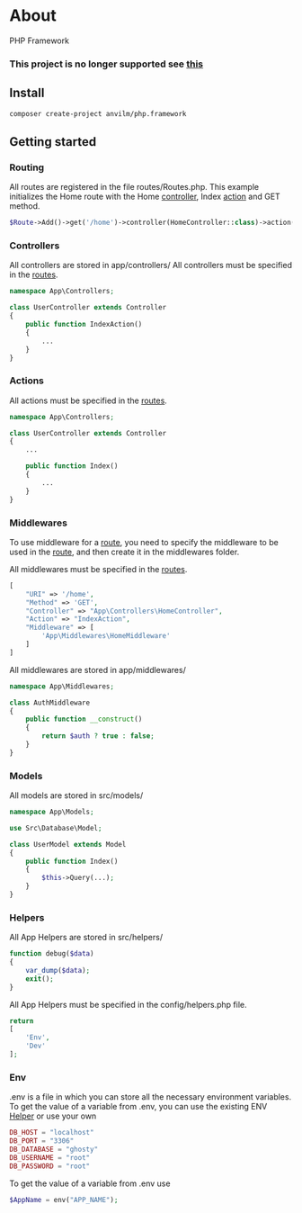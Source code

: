 # About

PHP Framework

### This project is no longer supported see [this](https://github.com/ghostyPHP/Ghosty)

## Install

```bash
composer create-project anvilm/php.framework
```

## Getting started


### Routing

All routes are registered in the file routes/Routes.php.
This example initializes the Home route with the Home [controller](#controllers), Index [action](#actions) and GET method.

```php
$Route->Add()->get('/home')->controller(HomeController::class)->action('IndexAction');
```

### Controllers

All controllers are stored in app/controllers/
All controllers must be specified in the [routes](#routing).

```php
namespace App\Controllers;

class UserController extends Controller
{
    public function IndexAction()
    {
        ...
    }
}
```

### Actions

All actions must be specified in the [routes](#routing).

```php
namespace App\Controllers;

class UserController extends Controller
{
    ...

    public function Index()
    {
        ...
    }
}
```
### Middlewares

To use middleware for a [route](#routing), you need to specify the middleware to be used in the [route](#routing), and then create it in the middlewares folder.

All middlewares must be specified in the [routes](#routing).

```php
[
    "URI" => '/home',
    "Method" => 'GET',
    "Controller" => "App\Controllers\HomeController",
    "Action" => "IndexAction",
    "Middleware" => [
        'App\Middlewares\HomeMiddleware'
    ]
]
```
All middlewares are stored in app/middlewares/

```php
namespace App\Middlewares;

class AuthMiddleware
{
    public function __construct()
    {
        return $auth ? true : false;
    }
}
```

### Models

All models are stored in src/models/

```php
namespace App\Models;

use Src\Database\Model;

class UserModel extends Model
{
    public function Index()
    {
        $this->Query(...);
    }
}
```



### Helpers

All App Helpers are stored in src/helpers/

```php
function debug($data)
{
    var_dump($data);
    exit();
}
```

All App Helpers must be specified in the config/helpers.php file.

```php
return 
[
    'Env',
    'Dev'
];
```



### Env
.env is a file in which you can store all the necessary environment variables.
To get the value of a variable from .env, you can use the existing ENV [Helper](#helpers) or use your own

```php
DB_HOST = "localhost"
DB_PORT = "3306"
DB_DATABASE = "ghosty"
DB_USERNAME = "root"
DB_PASSWORD = "root"
```
To get the value of a variable from .env use
```php
$AppName = env("APP_NAME");
```
